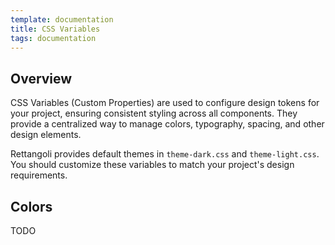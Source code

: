 ```yaml
---
template: documentation
title: CSS Variables
tags: documentation
---
```



## Overview

CSS Variables (Custom Properties) are used to configure design tokens for your project, ensuring consistent styling across all components. They provide a centralized way to manage colors, typography, spacing, and other design elements.

Rettangoli provides default themes in `theme-dark.css` and `theme-light.css`. You should customize these variables to match your project's design requirements.

## Colors

TODO